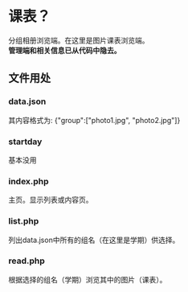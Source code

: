 # 课表？
分组相册浏览端。在这里是图片课表浏览端。  
**管理端和相关信息已从代码中隐去。**  
## 文件用处
### data.json
其内容格式为: {"group":["photo1.jpg", "photo2.jpg"]}
### startday
基本没用
### index.php
主页。显示列表或内容页。
### list.php
列出data.json中所有的组名（在这里是学期）供选择。
### read.php
根据选择的组名（学期）浏览其中的图片（课表）。
